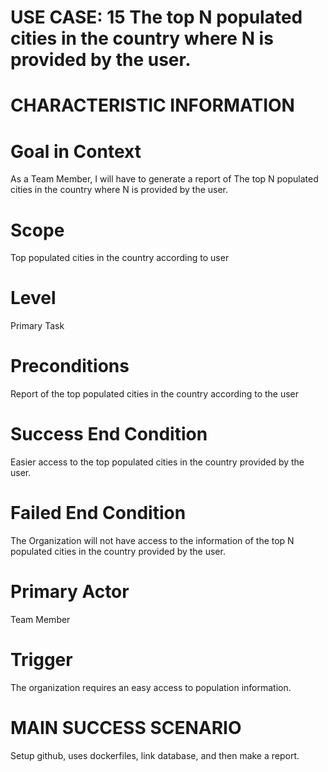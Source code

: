 # USE CASE: 15 The top N populated cities in the country where N is provided by the user.

# CHARACTERISTIC INFORMATION

# Goal in Context
As a Team Member, I will have to generate a report of The top N populated cities in the country where N is provided by the user.

# Scope
Top populated cities in the country according to user
# Level
Primary Task

# Preconditions
Report of the top populated cities in the country according to the user 

# Success End Condition
Easier access to the top populated cities in the country provided by the user.

# Failed End Condition
The Organization will not have access to the information of the top N populated cities in the country provided by the user.

# Primary Actor
Team Member
# Trigger
The organization requires an easy access to population information. 

# MAIN SUCCESS SCENARIO
Setup github, uses dockerfiles, link database, and then make a report.

